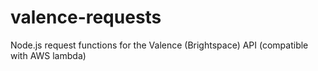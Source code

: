 # valence-requests
Node.js request functions for the Valence (Brightspace) API (compatible with AWS lambda)
